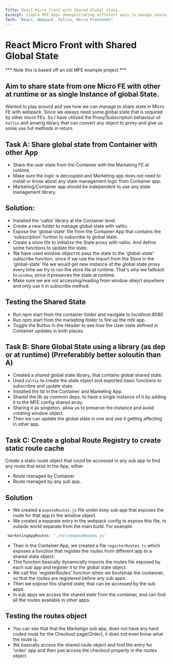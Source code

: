 ```yaml
---
Title: React Micro Front with Shared Global State.
Excerpt: Simple MFE Apps demepnstrating different ways to manage shared state between them.
Tech: "React, Webpack, Valtio, Micro Frontends"
---
```


# React Micro Front with Shared Global State

*** Note this is based off an old MFE example project ***

## Aim to share state from one Micro FE with other at runtime or as single Instance of global State.

Wanted to play around and see how we can manage to share state in Micro FE with webpack. Since we always need some global state that is required by other micro FEs. So I have utilized the Proxy/Subscription behaviour of `Valtio` and amaing library that can convert any object to proxy and give us some use full methods in return.

## Task A: Share global state from Container with other App
- Share the user state from the Container with the Marketing FE at runtime.
- Make sure the logic is decoupled and Marketing app does not need to install or know about any state management logic from Container app.
- Marketing/Container app should be independent to use any state management library.

## Solution:
- Installed the 'valtio' library at the Container level.
- Create a new folder to manage global state with valtio.
- Expose the 'global-state' file from the Container App that contains the 'subscription' funtion to subscribe to global state.
- Create a store file to initialize the State proxy with valtio. And define some functions to update the state.
- We have used window object to pass the state to the 'global-state' subscribe function, since if we use the import from the Store in the 'global-state' file we would get new instance of the global state proxy every time we try to run the store file at runtime. That's why we fallback to `window`, since it presevres the state at runtime.
- Make sure we are not accessing/reading from window obejct anywhere and only use it in subscribe method.

## Testing the Shared State 
- Run npm start from the container folder and navigate to localhost:8080
- Run npm start from the marketing folder to fire up the mfe app.
- Toggle the Button in the Header to see how the User state defined in Container updates in both places.

## Task B: Share Global State using a library (as dep or at runtime) (Prreferabbly better soloutin than A)
- Created a shared global state library, that contains global shared state.
- Used `Valtio` to create the state object and exported basic functions to subscribre and update state.
- Installed the lib in the Container and Marketing App.
- Shared the lib as common deps, to have a single instance of it by adding it to the MFE config shared array.
- Sharing it as singleton, allow us to preserve the instance and avoid creating window object.
- Then we can update the global state in one and see it getting affecting in other app.


## Task C: Create a global Route Registry to create static route cache
Create a static route object that could be accessed in any sub app to find any route that exist in the App, either
- Route managed by Container
- Route managed by any sub app.

## Solution
- We created a `exposeRoutes.js` file under evey sub app that exposes the route for that app to the window object.
- We created a separate entry in the webpack config to expose this file, to outside world separate from the main build.
For example 
```js
 marketingAppRoutes: './src/exposeRoutes.js'
``` 
- Than in the Container App, we created a file `registerRoutes.ts` which exposes a function that registes the routes from different app to a shared state object.
- This function basically dynamically imports the routes file exposed by each sub app and register it to the global state object.
- We call this  'registerRoutes' function when we bootstrap the contaoner, so that the routes are registered before any sub apps.
- Then we expose this shared state, that can be accessed by the sub apps.
- In sub apps we access the shared state from the container, and can find all the routes available in other apps.

## Testing the routes object
- You can see that that the Marketign sub app, does not have any hard coded route for the Checkout page(Order), it does not even know what the route is. 
- We basically access the shared route object and find the entry for 'order' app and then just access the checkout property in the routes object.




